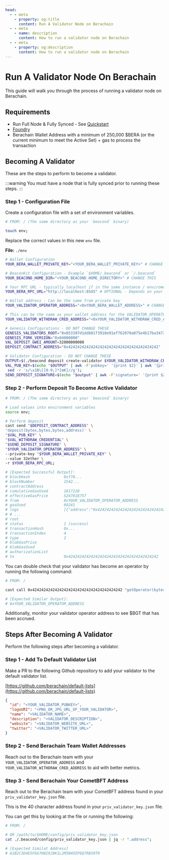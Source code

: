 ```yaml
---
head:
  - - meta
    - property: og:title
      content: Run A Validator Node on Berachain
  - - meta
    - name: description
      content: How to run a validator node on Berachain
  - - meta
    - property: og:description
      content: How to run a validator node on Berachain
---
```


# Run A Validator Node On Berachain

This guide will walk you through the process of running a validator node on Berachain.

## Requirements

- Run Full Node & Fully Synced - See [Quickstart](/nodes/quickstart)
- [Foundry](https://book.getfoundry.sh/getting-started/installation)
- Berachain Wallet Address with a minimum of 250,000 $BERA (or the current minimum to meet the Active Set) + gas to process the transaction

## Becoming A Validator

These are the steps to perform to become a validator.

:::warning
You must have a node that is fully synced prior to running these steps.
:::

### Step 1 - Configuration File

Create a configuration file with a set of environment variables.

```bash
# FROM: / (The same directory as your `beacond` binary)

touch env;
```

Replace the correct values in this new `env` file.

**File:** `./env`

```bash
# Wallet Configuration
YOUR_BERA_WALLET_PRIVATE_KEY="<YOUR_BERA_WALLET_PRIVATE_KEY>" # CHANGE THIS

# BeaconKit Configuration - Example `$HOME/.beacond` or `/.beacond`
YOUR_BEACOND_HOME_DIR="<YOUR_BEACOND_HOME_DIRECTORY>" # CHANGE THIS

# Your RPC URL - typically localhost if in the same instance / enviroment
YOUR_BERA_RPC_URL="http://localhost:8545" # OPTIONAL - Depends on your local RPC

# Wallet address - Can be the same from private key
YOUR_VALIDATOR_OPERATOR_ADDRESS="<0xYOUR_BERA_WALLET_ADDRESS>" # CHANGE THIS

# This can be the same as your wallet address for the VALIDATOR_OPERATOR_ADDRESS
YOUR_VALIDATOR_WITHDRAW_CRED_ADDRESS="<0xYOUR_VALIDATOR_WITHDRAW_CRED_ADDRESS>" # CHANGE THIS

# Genesis Configurations - DO NOT CHANGE THESE
GENESIS_VALIDATORS_ROOT="0x053397d1ddb01f3910e91ef762070a075e4b17ba3472c3c4dd391a68bd5d95a1"
GENESIS_FORK_VERSION="0x04000000"
VAL_DEPOSIT_GWEI_AMOUNT=32000000000
DEPOSIT_CONTRACT_ADDRESS="0x4242424242424242424242424242424242424242"

# Validator Configuration - DO NOT CHANGE THESE
OUTPUT=$(./beacond deposit create-validator $YOUR_VALIDATOR_WITHDRAW_CRED_ADDRESS $VAL_DEPOSIT_GWEI_AMOUNT $GENESIS_FORK_VERSION $GENESIS_VALIDATORS_ROOT --private-key $YOUR_BERA_WALLET_PRIVATE_KEY --home $YOUR_BEACOND_HOME_DIR);
VAL_PUB_KEY=$(echo "$OUTPUT" | awk -F'pubkey=' '{print $2}' | awk '{print $1}' |
 sed -r 's/\x1B\[[0-9;]*[mK]//g');
SEND_DEPOSIT_SIGNATURE=$(echo "$output" | awk -F'signature=' '{print $2}' | awk '{print $1}' | sed -r 's/\x1B\[[0-9;]*[mK]//g');
```

### Step 2 - Perform Deposit To Become Active Validator

```bash
# FROM: / (The same directory as your `beacond` binary)

# Load values into environment variables
source env;

# Perform deposit
cast send "$DEPOSIT_CONTRACT_ADDRESS" \
'deposit(bytes,bytes,bytes,address)' \
"$VAL_PUB_KEY" \
"$VAL_WITHDRAW_CREDENTIAL" \
"$SEND_DEPOSIT_SIGNATURE" \
"$YOUR_VALIDATOR_OPERATOR_ADDRESS" \
--private-key "$YOUR_BERA_WALLET_PRIVATE_KEY" \
--value 32ether \
-r $YOUR_BERA_RPC_URL;

# [Expected Successful Output]:
# blockHash               0xf70...
# blockNumber             1542...
# contractAddress
# cumulativeGasUsed       1817228
# effectiveGasPrice       5247018757
# from                    0xYOUR_VALIDATOR_OPERATOR_ADDRESS
# gasUsed                 69241
# logs                    [{"address":"0x4242424242424242424242424242424242424242","topics":
# # ...
# root
# status                  1 (success)
# transactionHash         0x...
# transactionIndex        4
# type                    2
# blobGasPrice
# blobGasUsed
# authorizationList
# to                      0x4242424242424242424242424242424242424242
```

You can double check that your validator has become an operator by running the following command:

```bash
# FROM: /

cast call 0x4242424242424242424242424242424242424242 "getOperator(bytes calldata pubkey)" "$VAL_PUB_KEY" --rpc-url $YOUR_BERA_RPC_URL;

# [Expected Similar Output]:
# 0xYOUR_VALIDATOR_OPERATOR_ADDRESS
```

Additionally, monitor your validator operator address to see $BGT that has been accrued.

## Steps After Becoming A Validator

Perform the following steps after becoming a validator.

### Step 1 - Add To Default Validator List

Make a PR to the following Github repository to add your validator to the default validator list.

[https://github.com/berachain/default-lists](https://github.com/berachain/default-lists)

```json
{
  "id": "<YOUR_VALIDATOR_PUBKEY>",
  "logoURI": "<PNG_OR_JPG_URL_OF_YOUR_VALIDATOR>",
  "name": "<VALIDATOR_NAME>",
  "description": "<VALIDATOR_DESCRIPTION>",
  "website": "<VALIDATOR_WEBSITE_URL>",
  "twitter": "<VALIDATOR_TWITTER_URL>"
}
```

### Step 2 - Send Berachain Team Wallet Addresses

Reach out to the Berachain team with your `YOUR_VALIDATOR_OPERATOR_ADDRESS` and `YOUR_VALIDATOR_WITHDRAW_CRED_ADDRESS` to aid with better metrics.

### Step 3 - Send Berachain Your CometBFT Address

Reach out to the Berachain team with your CometBFT address found in your `priv_validator_key.json` file.

This is the 40 character address found in your `priv_validator_key.json` file.

You can get this by looking at the file or running the following:

```bash
# FROM: /

# OR /path/to/$HOME/config/priv_validator_key.json
cat ./.beacond/config/priv_validator_key.json | jq -r ".address";

# [Expected Similat Address]
# A1B2C3D4E5F6G7H8I9J0K1L2M3N4O5P6Q7R8S9T0
```
